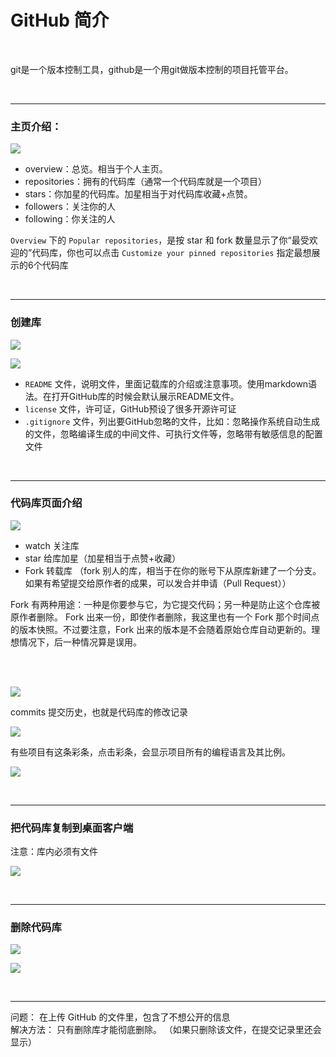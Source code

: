
# GitHub 简介

<br>

git是一个版本控制工具，github是一个用git做版本控制的项目托管平台。

<br>

---

### 主页介绍：

![](https://upload-images.jianshu.io/upload_images/9691564-c46d54ebaeffd1d7.png?imageMogr2/auto-orient/strip%7CimageView2/2/w/1240)


- overview：总览。相当于个人主页。
- repositories：拥有的代码库（通常一个代码库就是一个项目）
- stars：你加星的代码库。加星相当于对代码库收藏+点赞。
- followers：关注你的人
- following：你关注的人

`Overview` 下的 `Popular repositories`，是按 star 和 fork 数量显示了你“最受欢迎的”代码库，你也可以点击 `Customize your pinned repositories` 指定最想展示的6个代码库

<br>

---

### 创建库

![](https://upload-images.jianshu.io/upload_images/9691564-1ef2ac664fad15dc.png?imageMogr2/auto-orient/strip%7CimageView2/2/w/1240)

![](https://upload-images.jianshu.io/upload_images/9691564-623eeca11c389cab.png?imageMogr2/auto-orient/strip%7CimageView2/2/w/1240)


- `README` 文件，说明文件，里面记载库的介绍或注意事项。使用markdown语法。在打开GitHub库的时候会默认展示README文件。
- `license` 文件，许可证，GitHub预设了很多开源许可证
- `.gitignore` 文件，列出要GitHub忽略的文件，比如：忽略操作系统自动生成的文件，忽略编译生成的中间文件、可执行文件等，忽略带有敏感信息的配置文件

<br>

---

### 代码库页面介绍

![](https://upload-images.jianshu.io/upload_images/9691564-92a6e548b45658e3.png?imageMogr2/auto-orient/strip%7CimageView2/2/w/1240)

- watch 关注库
- star 给库加星（加星相当于点赞+收藏）
- Fork 转载库
  （fork 别人的库，相当于在你的账号下从原库新建了一个分支。如果有希望提交给原作者的成果，可以发合并申请（Pull Request））

Fork 有两种用途：一种是你要参与它，为它提交代码；另一种是防止这个仓库被原作者删除。
Fork 出来一份，即使作者删除，我这里也有一个 Fork 那个时间点的版本快照。不过要注意，Fork 出来的版本是不会随着原始仓库自动更新的。理想情况下，后一种情况算是误用。

<br>

<br>


![](https://upload-images.jianshu.io/upload_images/9691564-88427f101283a2e4.png?imageMogr2/auto-orient/strip%7CimageView2/2/w/1240)

commits 提交历史，也就是代码库的修改记录

![](https://upload-images.jianshu.io/upload_images/9691564-42b28d105d4bb662.png?imageMogr2/auto-orient/strip%7CimageView2/2/w/1240)

有些项目有这条彩条，点击彩条，会显示项目所有的编程语言及其比例。

![](https://upload-images.jianshu.io/upload_images/9691564-c359a08a33ff7682.png?imageMogr2/auto-orient/strip%7CimageView2/2/w/1240)



<br>

---

### 把代码库复制到桌面客户端

注意：库内必须有文件

![](https://upload-images.jianshu.io/upload_images/9691564-913944af4ccfac5e.png?imageMogr2/auto-orient/strip%7CimageView2/2/w/1240)

<br>

---

### 删除代码库

![](https://upload-images.jianshu.io/upload_images/9691564-82cd6634893710fd.png?imageMogr2/auto-orient/strip%7CimageView2/2/w/1240)

![](https://upload-images.jianshu.io/upload_images/9691564-9fb1a2bfc96e6842.png?imageMogr2/auto-orient/strip%7CimageView2/2/w/1240)

<br>

----

问题：
在上传 GitHub 的文件里，包含了不想公开的信息
<br>解决方法：
只有删除库才能彻底删除。
（如果只删除该文件，在提交记录里还会显示）
